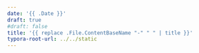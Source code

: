 ```yaml
---
date: '{{ .Date }}'
draft: true
#draft: false
title: '{{ replace .File.ContentBaseName "-" " " | title }}'
typora-root-url: ../../static
---
```

